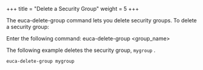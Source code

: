 +++
title = "Delete a Security Group"
weight = 5
+++

The euca-delete-group command lets you delete security groups. To delete a security group: 

Enter the following command: 
    euca-delete-group <group_name>

The following example deletes the security group, `mygroup` . 


    euca-delete-group mygroup

